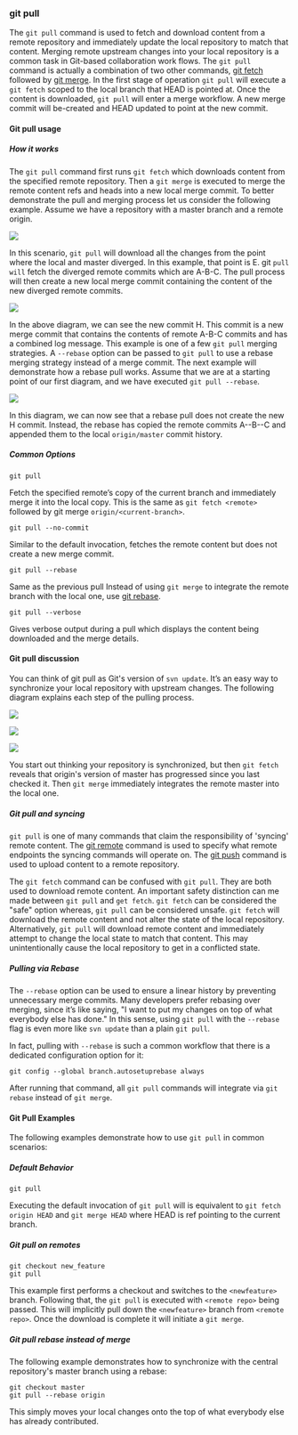 ### git pull

The `git pull` command is used to fetch and download content from a remote repository and immediately update the local repository to match that content. Merging remote upstream changes into your local repository is a common task in Git-based collaboration work flows. The `git pull` command is actually a combination of two other commands, [git fetch](https://www.atlassian.com/git/tutorials/syncing/git-fetch) followed by [git merge](https://www.atlassian.com/git/tutorials/using-branches/git-merge). In the first stage of operation `git pull` will execute a `git fetch` scoped to the local branch that HEAD is pointed at. Once the content is downloaded, `git pull` will enter a merge workflow. A new merge commit will be-created and HEAD updated to point at the new commit.

#### Git pull usage

##### How it works

The `git pull` command first runs `git fetch` which downloads content from the specified remote repository. Then a `git merge` is executed to merge the remote content refs and heads into a new local merge commit. To better demonstrate the pull and merging process let us consider the following example. Assume we have a repository with a master branch and a remote origin.

![](git-pull-01.png)

In this scenario, `git pull` will download all the changes from the point where the local and master diverged. In this example, that point is E. git `pull will` fetch the diverged remote commits which are A-B-C. The pull process will then create a new local merge commit containing the content of the new diverged remote commits.

![](git-pull-02.png)

In the above diagram, we can see the new commit H. This commit is a new merge commit that contains the contents of remote A-B-C commits and has a combined log message. This example is one of a few `git pull` merging strategies. A `--rebase` option can be passed to `git pull` to use a rebase merging strategy instead of a merge commit. The next example will demonstrate how a rebase pull works. Assume that we are at a starting point of our first diagram, and we have executed `git pull --rebase`.

![](git-pull-03.png)

In this diagram, we can now see that a rebase pull does not create the new H commit. Instead, the rebase has copied the remote commits A--B--C and appended them to the local `origin/master` commit history.

##### Common Options

```
git pull
```
 
Fetch the specified remote’s copy of the current branch and immediately merge it into the local copy. This is the same as `git fetch <remote>` followed by git merge `origin/<current-branch>`.

```
git pull --no-commit
```

Similar to the default invocation, fetches the remote content but does not create a new merge commit.

```
git pull --rebase
```
 
Same as the previous pull Instead of using `git merge` to integrate the remote branch with the local one, use [git rebase](https://www.atlassian.com/git/tutorials/rewriting-history/git-rebase).

```
git pull --verbose
```

Gives verbose output during a pull which displays the content being downloaded and the merge details.

#### Git pull discussion

You can think of git pull as Git's version of `svn update`. It’s an easy way to synchronize your local repository with upstream changes. The following diagram explains each step of the pulling process.

![](git-pull-04.png)

![](git-pull-05.png)

![](git-pull-06.png)

You start out thinking your repository is synchronized, but then `git fetch` reveals that origin's version of master has progressed since you last checked it. Then `git merge` immediately integrates the remote master into the local one.

##### Git pull and syncing

`git pull` is one of many commands that claim the responsibility of 'syncing' remote content. The [git remote](https://www.atlassian.com/git/tutorials/syncing) command is used to specify what remote endpoints the syncing commands will operate on. The [git push](https://www.atlassian.com/git/tutorials/syncing/git-push) command is used to upload content to a remote repository.

The `git fetch` command can be confused with `git pull`. They are both used to download remote content. An important safety distinction can me made between `git pull` and `get fetch`. `git fetch` can be considered the "safe" option whereas, `git pull` can be considered unsafe. `git fetch` will download the remote content and not alter the state of the local repository. Alternatively, `git pull` will download remote content and immediately attempt to change the local state to match that content. This may unintentionally cause the local repository to get in a conflicted state.

##### Pulling via Rebase

The `--rebase` option can be used to ensure a linear history by preventing unnecessary merge commits. Many developers prefer rebasing over merging, since it’s like saying, "I want to put my changes on top of what everybody else has done." In this sense, using `git pull` with the `--rebase` flag is even more like `svn update` than a plain `git pull`.

In fact, pulling with `--rebase` is such a common workflow that there is a dedicated configuration option for it:

```
git config --global branch.autosetuprebase always
```

After running that command, all `git pull` commands will integrate via `git rebase` instead of `git merge`.

#### Git Pull Examples

The following examples demonstrate how to use `git pull` in common scenarios:

##### Default Behavior

```
git pull
```

Executing the default invocation of `git pull` will is equivalent to `git fetch origin HEAD` and `git merge HEAD` where HEAD is ref pointing to the current branch.

##### Git pull on remotes

```
git checkout new_feature
git pull
```
 
This example first performs a checkout and switches to the `<newfeature>` branch. Following that, the `git pull` is executed with `<remote repo>` being passed. This will implicitly pull down the `<newfeature>` branch from `<remote repo>`. Once the download is complete it will initiate a `git merge`.

##### Git pull rebase instead of merge

The following example demonstrates how to synchronize with the central repository's master branch using a rebase:

```
git checkout master
git pull --rebase origin
```

This simply moves your local changes onto the top of what everybody else has already contributed.
